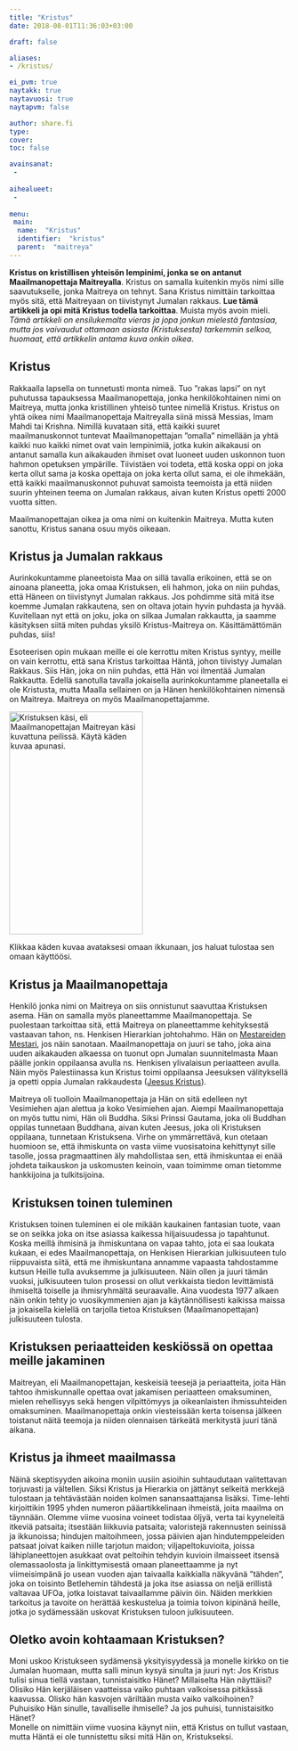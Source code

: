 ```yaml
---
title: "Kristus"
date: 2018-08-01T11:36:03+03:00

draft: false

aliases:
- /kristus/

ei_pvm: true
naytakk: true
naytavuosi: true
naytapvm: false

author: share.fi
type: 
cover:
toc: false

avainsanat:
 - 
 
aihealueet:
 - 
 
menu:
 main:
  name:  "Kristus"
  identifier:  "kristus"
  parent:  "maitreya"
---
```


<p class="alustus"><strong>Kristus on kristillisen yhteisön lempinimi, jonka se on antanut Maailmanopettaja Maitreyalla</strong>. Kristus on samalla kuitenkin myös nimi sille saavutukselle, jonka Maitreya on tehnyt. Sana Kristus nimittäin tarkoittaa myös sitä, että Maitreyaan on tiivistynyt Jumalan rakkaus. <strong>Lue tämä artikkeli ja opi mitä Kristus todella tarkoittaa</strong>. Muista myös avoin mieli. <em>Tämä artikkeli on ensilukemalta vieras ja jopa jonkun mielestä fantasiaa, mutta jos vaivaudut ottamaan asiasta (Kristuksesta) tarkemmin selkoa, huomaat, että artikkelin antama kuva onkin oikea</em>.</p>
<h2>Kristus</h2>
<p>Rakkaalla lapsella on tunnetusti monta nimeä. Tuo &#8221;rakas lapsi&#8221; on nyt puhutussa tapauksessa Maailmanopettaja, jonka henkilökohtainen nimi on Maitreya, mutta jonka kristillinen yhteisö tuntee nimellä Kristus. Kristus on yhtä oikea nimi Maailmanopettaja Maitreyalla siinä missä Messias, Imam Mahdi tai Krishna. Nimillä kuvataan sitä, että kaikki suuret maailmanuskonnot tuntevat Maailmanopettajan &#8221;omalla&#8221; nimellään ja yhtä kaikki nuo kaikki nimet ovat vain lempinimiä, jotka kukin aikakausi on antanut samalla kun aikakauden ihmiset ovat luoneet uuden uskonnon tuon hahmon opetuksen ympärille. Tiivistäen voi todeta, että koska oppi on joka kerta ollut sama ja koska opettaja on joka kerta ollut sama, ei ole ihmekään, että kaikki maailmanuskonnot puhuvat samoista teemoista ja että niiden suurin yhteinen teema on Jumalan rakkaus, aivan kuten Kristus opetti 2000 vuotta sitten.</p>
<p>Maailmanopettajan oikea ja oma nimi on kuitenkin Maitreya. Mutta kuten sanottu, Kristus sanana osuu myös oikeaan.</p>
<h2>Kristus ja Jumalan rakkaus</h2>
<p>Aurinkokuntamme planeetoista Maa on sillä tavalla erikoinen, että se on ainoana planeetta, joka omaa Kristuksen, eli hahmon, joka on niin puhdas, että Häneen on tiivistynyt Jumalan rakkaus. Jos pohdimme sitä mitä itse koemme Jumalan rakkautena, sen on oltava jotain hyvin puhdasta ja hyvää. Kuvitellaan nyt että on joku, joka on silkaa Jumalan rakkautta, ja saamme käsityksen siitä miten puhdas yksilö Kristus-Maitreya on. Käsittämättömän puhdas, siis!</p>
<p>Esoteerisen opin mukaan meille ei ole kerrottu miten Kristus syntyy, meille on vain kerrottu, että sana Kristus tarkoittaa Häntä, johon tiivistyy Jumalan Rakkaus. Siis Hän, joka on niin puhdas, että Hän voi ilmentää Jumalan Rakkautta. Edellä sanotulla tavalla jokaisella aurinkokuntamme planeetalla ei ole Kristusta, mutta Maalla sellainen on ja Hänen henkilökohtainen nimensä on Maitreya. Maitreya on myös Maailmanopettajamme.</p>





<div class="maitreyan-kasi alignright">
<a href="https://sharefi.sirv.com/wpmedia/maitreyanisokasi2.jpg">
<img src="https://sharefi.sirv.com/wpmedia/maitreyanisokasi2.jpg" width="240" height="400" alt="Kristuksen käsi, eli Maailmanopettajan Maitreyan käsi kuvattuna peilissä. Käytä käden kuvaa apunasi." />
</a>
<p>Klikkaa käden kuvaa avataksesi omaan ikkunaan, jos haluat tulostaa sen omaan käyttöösi.</p>
</div>



<h2>Kristus ja Maailmanopettaja</h2>
<p>Henkilö jonka nimi on Maitreya on siis onnistunut saavuttaa Kristuksen asema. Hän on samalla myös planeettamme Maailmanopettaja. Se puolestaan tarkoittaa sitä, että Maitreya on planeettamme kehityksestä vastaavan tahon, ns. Henkisen Hierarkian johtohahmo. Hän on <a title="Mestari, mikä on Mestari?" href="/mestari">Mestareiden Mestari</a>, jos näin sanotaan. Maailmanopettaja on juuri se taho, joka aina uuden aikakauden alkaessa on tuonut opn Jumalan suunnitelmasta Maan päälle jonkin oppilaansa avulla ns. Henkisen ylivalaisun periaatteen avulla. Näin myös Palestiinassa kun Kristus toimi oppilaansa Jeesuksen välityksellä ja opetti oppia Jumalan rakkaudesta (<a href="/maitreya/maitreya-ja-jeesus-kristus">Jeesus Kristus</a>).</p>
<p>Maitreya oli tuolloin Maailmanopettaja ja Hän on sitä edelleen nyt Vesimiehen ajan alettua ja koko Vesimiehen ajan. Aiempi Maailmanopettaja on myös tuttu nimi, Hän oli Buddha. Siksi Prinssi Gautama, joka oli Buddhan oppilas tunnetaan Buddhana, aivan kuten Jeesus, joka oli Kristuksen oppilaana, tunnetaan Kristuksena. Virhe on ymmärrettävä, kun otetaan huomioon se, että ihmiskunta on vasta viime vuosisatoina kehittynyt sille tasolle, jossa pragmaattinen äly mahdollistaa sen, että ihmiskuntaa ei enää johdeta taikauskon ja uskomusten keinoin, vaan toimimme oman tietomme hankkijoina ja tulkitsijoina.</p>
<h2> Kristuksen toinen tuleminen</h2>
<p>Kristuksen toinen tuleminen ei ole mikään kaukainen fantasian tuote, vaan se on seikka joka on itse asiassa kaikessa hiljaisuudessa jo tapahtunut. Koska meillä ihmisinä ja ihmiskuntana on vapaa tahto, jota ei saa loukata kukaan, ei edes Maailmanopettaja, on Henkisen Hierarkian julkisuuteen tulo riippuvaista siitä, että me ihmiskuntana annamme vapaasta tahdostamme kutsun Heille tulla avuksemme ja julkisuuteen. Näin ollen ja juuri tämän vuoksi, julkisuuteen tulon prosessi on ollut verkkaista tiedon levittämistä ihmiseltä toiselle ja ihmisryhmältä seuraavalle. Aina vuodesta 1977 alkaen näin onkin tehty jo vuosikymmenien ajan ja käytännöllisesti kaikissa maissa ja jokaisella kielellä on tarjolla tietoa Kristuksen (Maailmanopettajan) julkisuuteen tulosta.</p>
<h2>Kristuksen periaatteiden keskiössä on opettaa meille jakaminen</h2>
<p>Maitreyan, eli Maailmanopettajan, keskeisiä teesejä ja periaatteita, joita Hän tahtoo ihmiskunnalle opettaa ovat jakamisen periaatteen omaksuminen, mielen rehellisyys sekä hengen vilpittömyys ja oikeanlaisten ihmissuhteiden omaksuminen. Maailmanopettaja onkin viesteissään kerta toisensa jälkeen toistanut näitä teemoja ja niiden olennaisen tärkeätä merkitystä juuri tänä aikana.</p>
<h2>Kristus ja ihmeet maailmassa</h2>
<p>Näinä skeptisyyden aikoina moniin uusiin asioihin suhtaudutaan valitettavan torjuvasti ja vältellen. Siksi Kristus ja Hierarkia on jättänyt selkeitä merkkejä tulostaan ja tehtävästään noiden kolmen sanansaattajansa lisäksi. Time-lehti kirjoittikin 1995 yhden numeron pääartikkelinaan ihmeistä, joita maailma on täynnään. Olemme viime vuosina voineet todistaa öljyä, verta tai kyyneleitä itkeviä patsaita; itsestään liikkuvia patsaita; valoristejä rakennusten seinissä ja ikkunoissa; hindujen maitoihmeen, jossa päivien ajan hindutemppeleiden patsaat joivat kaiken niille tarjotun maidon; viljapeltokuvioita, joissa lähiplaneettojen asukkaat ovat peltoihin tehdyin kuvioin ilmaisseet itsensä olemassaolosta ja linkittymisestä omaan planeettaamme ja nyt viimeisimpänä jo usean vuoden ajan taivaalla kaikkialla näkyvänä ”tähden”, joka on toisinto Betlehemin tähdestä ja joka itse asiassa on neljä erillistä valtavaa UFOa, jotka loistavat taivaallamme päivin öin. Näiden merkkien tarkoitus ja tavoite on herättää keskustelua ja toimia toivon kipinänä heille, jotka jo sydämessään uskovat Kristuksen tuloon julkisuuteen.</p>
<h2>Oletko avoin kohtaamaan Kristuksen?</h2>
<p>Moni uskoo Kristukseen sydämensä yksityisyydessä ja monelle kirkko on tie Jumalan huomaan, mutta salli minun kysyä sinulta ja juuri nyt: Jos Kristus tulisi sinua tiellä vastaan, tunnistaisitko Hänet? Millaiselta Hän näyttäisi? Olisiko Hän kerjäläisen vaatteissa vaiko puhtaan valkoisessa pitkässä kaavussa. Olisko hän kasvojen väriltään musta vaiko valkoihoinen? Puhuisiko Hän sinulle, tavalliselle ihmiselle? Ja jos puhuisi, tunnistaisitko Hänet?<br />
Monelle on nimittäin viime vuosina käynyt niin, että Kristus on tullut vastaan, mutta Häntä ei ole tunnistettu siksi mitä Hän on, Kristukseksi. </p>


